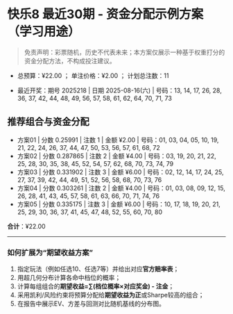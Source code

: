 # 快乐8 最近30期 - 资金分配示例方案（学习用途）

> 免责声明：彩票随机，历史不代表未来；本方案仅展示一种基于权重打分的资金分配方法，不构成投注建议。

- 总预算：¥22.00 ； 单注价格：¥2.00 ； 计划总注数：11

- 最近开奖：期号 2025218 | 日期 2025-08-16(六) | 号码：13, 14, 17, 26, 28, 36, 37, 42, 44, 48, 49, 56, 57, 58, 61, 62, 64, 70, 71, 73


## 推荐组合与资金分配

- 方案01 | 分数 0.25991 | 注数   1 | 金额 ¥2.00 | 号码：01, 03, 04, 05, 10, 19, 21, 22, 24, 26, 37, 44, 47, 50, 53, 56, 57, 61, 68, 72
- 方案02 | 分数 0.287865 | 注数   2 | 金额 ¥4.00 | 号码：03, 19, 20, 21, 22, 25, 28, 30, 35, 38, 45, 52, 54, 57, 62, 68, 70, 73, 74, 79
- 方案03 | 分数 0.331902 | 注数   3 | 金额 ¥6.00 | 号码：02, 12, 14, 17, 24, 25, 27, 37, 39, 42, 44, 49, 51, 52, 56, 58, 68, 70, 73, 76
- 方案04 | 分数 0.303261 | 注数   2 | 金额 ¥4.00 | 号码：01, 03, 08, 09, 12, 15, 26, 28, 41, 43, 45, 57, 58, 61, 63, 66, 70, 71, 74, 76
- 方案05 | 分数 0.335175 | 注数   3 | 金额 ¥6.00 | 号码：10, 17, 18, 19, 20, 21, 25, 29, 30, 36, 37, 41, 45, 47, 48, 52, 55, 60, 70, 80

**合计**：¥22.00


---
### 如何扩展为“期望收益方案”

1) 指定玩法（例如任选10、任选7等）并给出对应**官方赔率表**；
2) 用超几何分布计算各命中档位的概率；
3) 计算每组组合的**期望收益=∑(档位概率×对应奖金) - 注金**；
4) 采用凯利/风险约束将预算分配给**期望收益为正**或Sharpe较高的组合；
5) 在报告中展示EV、方差与回测对比随机基线的分布图。